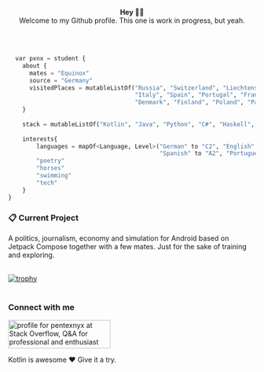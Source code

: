 <p align="center">
  <b>Hey ✌🏻</b></br>
  Welcome to my Github profile. This one is work in progress, but yeah.
</p></br></br>

```python
  var pxnx = student {
    about {
      mates = "Equinox"
      source = "Germany"
      visitedPlaces = mutableListOf("Russia", "Switzerland", "Liechtenstein", "Austria",
                                    "Italy", "Spain", "Portugal", "France", "Czechia",
                                    "Denmark", "Finland", "Poland", "Paraguay", "Argentina", "Brazil")
    }
    
    stack = mutableListOf("Kotlin", "Java", "Python", "C#", "Haskell", "Scala")
    
    interests{
        languages = mapOf<Language, Level>("German" to "C2", "English" to "C1",
                                           "Spanish" to "A2", "Portuguese" to "A2")
        "poetry"
        "horses"
        "swimming"
        "tech"
    }
}
``` 

### 📋 Current Project
A politics, journalism, economy and simulation for Android based on Jetpack Compose together with a few mates.
Just for the sake of training and exploring.</br></br>

[![trophy](https://github-profile-trophy.vercel.app/?username=pxnx&theme=darkhub)](https://github.com/ryo-ma/github-profile-trophy)</br></br>

### Connect with me
<a href="https://stackoverflow.com/users/10905230/pentexnyx"><img src="https://stackoverflow.com/users/flair/10905230.png?theme=clean" width="208" height="58" alt="profile for pentexnyx at Stack Overflow, Q&amp;A for professional and enthusiast programmers" title="profile for pentexnyx at Stack Overflow, Q&amp;A for professional and enthusiast programmers"></a>


Kotlin is awesome ❤️
Give it a try.
